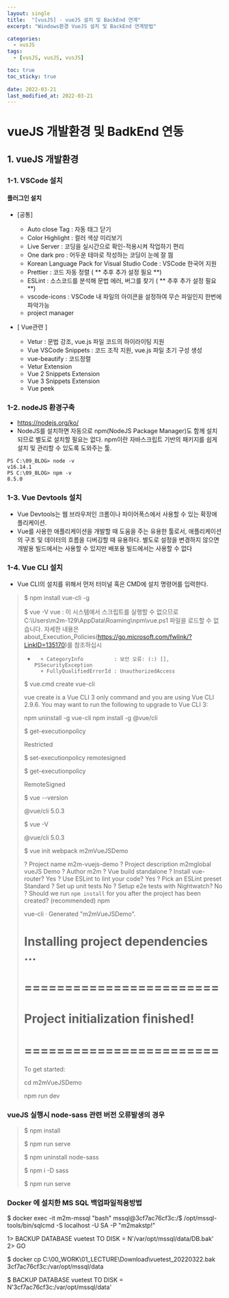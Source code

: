 ```yaml
---
layout: single
title:  "[vusJS] - vueJS 설치 및 BackEnd 연계"
excerpt: "Windows환경 VueJS 설치 및 BackEnd 연계방법"

categories:
  - vusJS
tags:
  - [vusJS, vusJS, vusJS]

toc: true
toc_sticky: true
 
date: 2022-03-21
last_modified_at: 2022-03-21
---
```

# vueJS 개발환경 및 BadkEnd 연동
## 1. vueJS 개발환경
### 1-1. VSCode 설치
#### 플러그인 설치
- [공통]
  - Auto close Tag : 자동 태그 닫기
  - Color Highlight : 컬러 색상 미리보기
  - Live Server : 코딩을 실시간으로 확인-적용시켜 작업하기 편리
  - One dark pro : 어두운 테마로 작성하는 코딩이 눈에 잘 띔
  - Korean Language Pack for Visual Studio Code : VSCode 한국어 지원
  - Prettier : 코드 자동 정렬 ( ** 추후 추가 설정 필요 **)
  - ESLint  : 소스코드를 분석해 문법 에러, 버그를 찾기 ( ** 추후 추가 설정 필요 **)
  - vscode-icons : VSCode 내 파일의 아이콘을 설정하여 무슨 파일인지 한번에 파악가능
  - project manager 

- [ Vue관련 ]
  - Vetur : 문법 강조, vue.js 파일 코드의 하이라이팅 지원
  - Vue VSCode Snippets : 코드 조작 지원, vue.js 파일 초기 구성 생성
  - vue-beautify : 코드정렬
  - Vetur Extension
  - Vue 2 Snippets Extension
  - Vue 3 Snippets Extension
  - Vue peek

### 1-2. nodeJS 환경구축
- https://nodejs.org/ko/
- NodeJS를 설치하면 자동으로 npm(NodeJS Package Manager)도 함께 설치되므로 별도로 설치할 필요는 없다. npm이란 자바스크립트 기반의 패키지를 쉽게 설치 및 관리할 수 있도록 도와주는 툴.

```
PS C:\09_BLOG> node -v
v16.14.1
PS C:\09_BLOG> npm -v
8.5.0
```

### 1-3. Vue Devtools 설치
- Vue Devtools는 웹 브라우저인 크롬이나 파이어폭스에서 사용할 수 있는 확장애플리케이션.
- Vue를 사용한 애플리케이션을 개발할 때 도움을 주는 유용한 툴로서, 애플리케이션의 구조 및 데이터의 흐름을 디버깅할 때 유용하다. 별도로 설정을 변경하지 않으면 개발용 빌드에서는 사용할 수 있지만 배포용 빌드에서는 사용할 수 없다

### 1-4. Vue CLI 설치
- Vue CLI의 설치를 위해서 먼저 터미널 혹은 CMD에 설치 명령어를 입력한다.

>
> $ npm install vue-cli -g 
> 
> $ vue -V
> vue : 이 시스템에서 스크립트를 실행할 수 없으므로 C:\Users\m2m-129\AppData\Roaming\npm\vue.ps1 파일을 로드할 수
>  없습니다. 자세한 내용은 about_Execution_Policies(https://go.microsoft.com/fwlink/?LinkID=135170)를 참조하십시
> + ~~~
>     + CategoryInfo          : 보안 오류: (:) [], PSSecurityException
>     + FullyQualifiedErrorId : UnauthorizedAccess
> 
> $ vue.cmd create vue-cli
> 
>   vue create is a Vue CLI 3 only command and you are using Vue CLI 2.9.6.
>   You may want to run the following to upgrade to Vue CLI 3:
> 
>   npm uninstall -g vue-cli
>   npm install -g @vue/cli
> 
> $ get-executionpolicy
>
> Restricted
>
> $ set-executionpolicy remotesigned
>
> $ get-executionpolicy
>
> RemoteSigned
>
> $ vue --version
>
> @vue/cli 5.0.3
>
> $ vue -V
>
> @vue/cli 5.0.3  
>
> $ vue init webpack m2mVueJSDemo
> 
> ? Project name m2m-vuejs-demo
> ? Project description m2mglobal vueJS Demo
> ? Author m2m
> ? Vue build standalone
> ? Install vue-router? Yes
> ? Use ESLint to lint your code? Yes
> ? Pick an ESLint preset Standard
> ? Set up unit tests No
> ? Setup e2e tests with Nightwatch? No
> ? Should we run `npm install` for you after the project has been created? (recommended) npm
> 
>    vue-cli · Generated "m2mVueJSDemo".
> 
> 
> # Installing project dependencies ...
> # ========================
> 
> # Project initialization finished!
> # ========================
> 
> To get started:
> 
>   cd m2mVueJSDemo
>
>   npm run dev
> 

### vueJS 실행시 node-sass 관련 버전 오류발생의 경우

> $ npm install
>
> $ npm run serve
>
> $ npm uninstall node-sass
>
> $ npm i -D sass
>
> $ npm run serve
>

### Docker 에 설치한 MS SQL 백업파일적용방법

$ docker exec -it m2m-mssql "bash"
mssql@3cf7ac76cf3c:/$ /opt/mssql-tools/bin/sqlcmd -S localhost -U SA -P "m2makstp!"

1> BACKUP DATABASE vuetest TO DISK = N'/var/opt/mssql/data/DB.bak'
2> GO

$ docker cp C:\00_WORK\01_LECTURE\Download\vuetest_20220322.bak 3cf7ac76cf3c:/var/opt/mssql/data

$ BACKUP DATABASE vuetest TO DISK = N'3cf7ac76cf3c:/var/opt/mssql/data'


